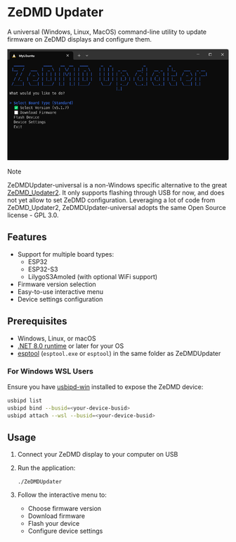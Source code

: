 # ZeDMD Updater

A universal (Windows, Linux, MacOS) command-line utility to update firmware on ZeDMD displays and configure them.

![Screenshot](screenshot.png)

> [!NOTE]
> ZeDMDUpdater-universal is a non-Windows specific alternative to the great [ZeDMD_Updater2](https://github.com/zesinger/ZeDMD_Updater2).
> It only supports flashing through USB for now, and does not yet allow to set ZeDMD configuration.
> Leveraging a lot of code from ZeDMD_Updater2, ZeDMDUpdater-universal adopts the same Open Source license - GPL 3.0.

## Features

- Support for multiple board types:
  - ESP32
  - ESP32-S3
  - LilygoS3Amoled (with optional WiFi support)
- Firmware version selection
- Easy-to-use interactive menu
- Device settings configuration

## Prerequisites

- Windows, Linux, or macOS
- [.NET 8.0 runtime](https://dotnet.microsoft.com/en-us/download/dotnet/8.0) or later for your OS
- [esptool](https://github.com/espressif/esptool) (`esptool.exe` or `esptool`) in the same folder as ZeDMDUpdater

### For Windows WSL Users

Ensure you have [usbipd-win](https://github.com/dorssel/usbipd-win) installed to expose the ZeDMD device:

```bash
usbipd list
usbipd bind --busid=<your-device-busid>
usbipd attach --wsl --busid=<your-device-busid>
```

## Usage

1. Connect your ZeDMD display to your computer on USB
2. Run the application:

    ```shell
    ./ZeDMDUpdater
    ```

3. Follow the interactive menu to:

   - Choose firmware version
   - Download firmware
   - Flash your device
   - Configure device settings
